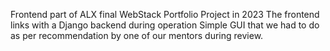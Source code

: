 Frontend part of ALX final WebStack Portfolio Project in 2023
The frontend links with a Django backend during operation
Simple GUI that we had to do as per recommendation by one of our
mentors during review.
